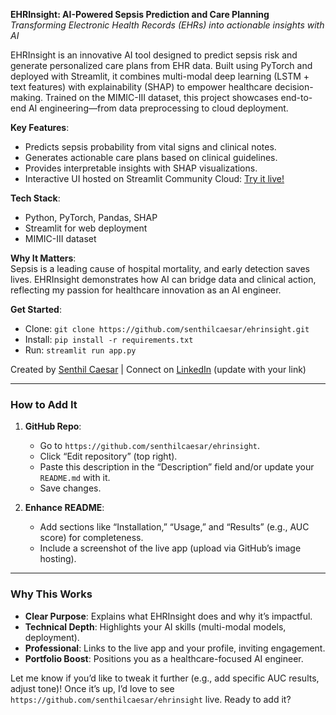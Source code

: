 **EHRInsight: AI-Powered Sepsis Prediction and Care Planning**  
*Transforming Electronic Health Records (EHRs) into actionable insights with AI*

EHRInsight is an innovative AI tool designed to predict sepsis risk and generate personalized care plans from EHR data. Built using PyTorch and deployed with Streamlit, it combines multi-modal deep learning (LSTM + text features) with explainability (SHAP) to empower healthcare decision-making. Trained on the MIMIC-III dataset, this project showcases end-to-end AI engineering—from data preprocessing to cloud deployment.

**Key Features**:  
- Predicts sepsis probability from vital signs and clinical notes.  
- Generates actionable care plans based on clinical guidelines.  
- Provides interpretable insights with SHAP visualizations.  
- Interactive UI hosted on Streamlit Community Cloud: [Try it live!](https://ehrinsight.streamlit.app)  

**Tech Stack**:  
- Python, PyTorch, Pandas, SHAP  
- Streamlit for web deployment  
- MIMIC-III dataset  

**Why It Matters**:  
Sepsis is a leading cause of hospital mortality, and early detection saves lives. EHRInsight demonstrates how AI can bridge data and clinical action, reflecting my passion for healthcare innovation as an AI engineer.

**Get Started**:  
- Clone: `git clone https://github.com/senthilcaesar/ehrinsight.git`  
- Install: `pip install -r requirements.txt`  
- Run: `streamlit run app.py`  

Created by [Senthil Caesar](https://github.com/senthilcaesar) | Connect on [LinkedIn](https://www.linkedin.com/in/senthilcaesar) (update with your link)  

---

### How to Add It
1. **GitHub Repo**:
   - Go to `https://github.com/senthilcaesar/ehrinsight`.
   - Click “Edit repository” (top right).
   - Paste this description in the “Description” field and/or update your `README.md` with it.
   - Save changes.

2. **Enhance README**:
   - Add sections like “Installation,” “Usage,” and “Results” (e.g., AUC score) for completeness.
   - Include a screenshot of the live app (upload via GitHub’s image hosting).

---

### Why This Works
- **Clear Purpose**: Explains what EHRInsight does and why it’s impactful.
- **Technical Depth**: Highlights your AI skills (multi-modal models, deployment).
- **Professional**: Links to the live app and your profile, inviting engagement.
- **Portfolio Boost**: Positions you as a healthcare-focused AI engineer.

Let me know if you’d like to tweak it further (e.g., add specific AUC results, adjust tone)! Once it’s up, I’d love to see `https://github.com/senthilcaesar/ehrinsight` live. Ready to add it?

